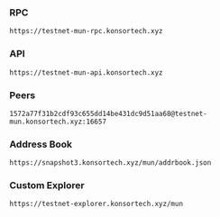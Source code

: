 ### RPC
```
https://testnet-mun-rpc.konsortech.xyz 
```

### API
```
https://testnet-mun-api.konsortech.xyz 
```

### Peers
```
1572a77f31b2cdf93c655dd14be431dc9d51aa68@testnet-mun.konsortech.xyz:16657
```

### Address Book
```
https://snapshot3.konsortech.xyz/mun/addrbook.json
```

### Custom Explorer
```
https://testnet-explorer.konsortech.xyz/mun
```
